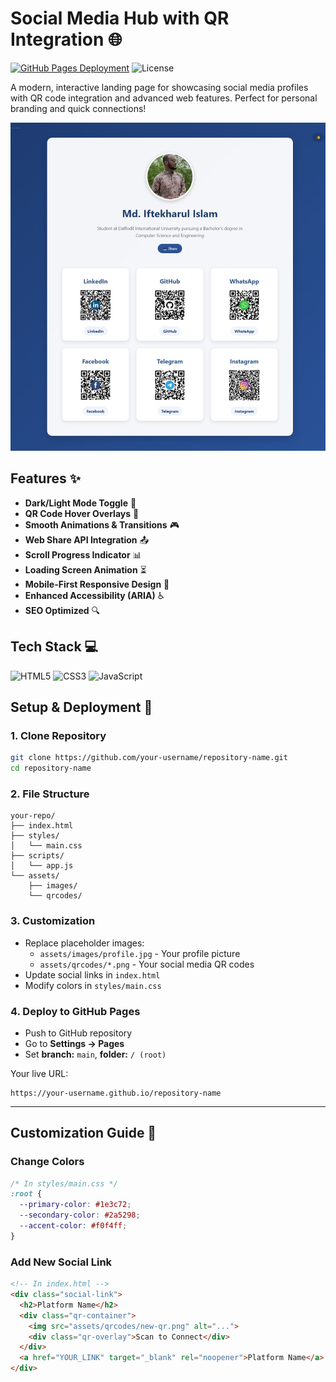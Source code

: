 # Social Media Hub with QR Integration 🌐

[![GitHub Pages Deployment](https://img.shields.io/badge/Deployed%20on-GitHub%20Pages-blue?logo=github)](https://your-username.github.io/repository-name)
![License](https://img.shields.io/badge/License-MIT-green)

A modern, interactive landing page for showcasing social media profiles with QR code integration and advanced web features. Perfect for personal branding and quick connections!

![Project Preview](assets/images/screenshot.png) <!-- Replace with your screenshot -->

## Features ✨

- **Dark/Light Mode Toggle** 🌟  
- **QR Code Hover Overlays** 📲  
- **Smooth Animations & Transitions** 🎮  
- **Web Share API Integration** 📤  
- **Scroll Progress Indicator** 📊  
- **Loading Screen Animation** ⏳  
- **Mobile-First Responsive Design** 📱  
- **Enhanced Accessibility (ARIA)** ♿  
- **SEO Optimized** 🔍  

## Tech Stack 💻

![HTML5](https://img.shields.io/badge/HTML5-E34F26?logo=html5&logoColor=white)
![CSS3](https://img.shields.io/badge/CSS3-1572B6?logo=css3&logoColor=white)
![JavaScript](https://img.shields.io/badge/JavaScript-F7DF1E?logo=javascript&logoColor=black)

## Setup & Deployment 🚀

### 1. Clone Repository
```bash
git clone https://github.com/your-username/repository-name.git
cd repository-name
```

### 2. File Structure
```
your-repo/
├── index.html
├── styles/
│   └── main.css
├── scripts/
│   └── app.js
└── assets/
    ├── images/
    └── qrcodes/
```

### 3. Customization
- Replace placeholder images:
  - `assets/images/profile.jpg` - Your profile picture
  - `assets/qrcodes/*.png` - Your social media QR codes
- Update social links in `index.html`
- Modify colors in `styles/main.css`

### 4. Deploy to GitHub Pages
- Push to GitHub repository
- Go to **Settings → Pages**
- Set **branch:** `main`, **folder:** `/ (root)`

Your live URL:  
```arduino
https://your-username.github.io/repository-name
```

---

## Customization Guide 🎨

### Change Colors
```css
/* In styles/main.css */
:root {
  --primary-color: #1e3c72;
  --secondary-color: #2a5298;
  --accent-color: #f0f4ff;
}
```

### Add New Social Link
```html
<!-- In index.html -->
<div class="social-link">
  <h2>Platform Name</h2>
  <div class="qr-container">
    <img src="assets/qrcodes/new-qr.png" alt="...">
    <div class="qr-overlay">Scan to Connect</div>
  </div>
  <a href="YOUR_LINK" target="_blank" rel="noopener">Platform Name</a>
</div>
```
